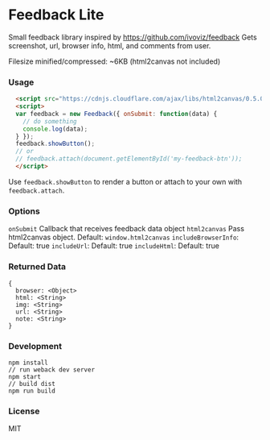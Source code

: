 Feedback Lite
=============

Small feedback library inspired by https://github.com/ivoviz/feedback
Gets screenshot, url, browser info, html, and comments from user.

Filesize minified/compressed: ~6KB (html2canvas not included)

### Usage

```html
  <script src="https://cdnjs.cloudflare.com/ajax/libs/html2canvas/0.5.0-beta4/html2canvas.min.js"></script>
  <script>
  var feedback = new Feedback({ onSubmit: function(data) {
    // do something
    console.log(data);
  } });
  feedback.showButton();
  // or
  // feedback.attach(document.getElementById('my-feedback-btn'));
  </script>
```

Use `feedback.showButton` to render a button or attach to your own with `feedback.attach`.

### Options

`onSubmit` <Function> Callback that receives feedback data object
`html2canvas` <Object> Pass html2canvas object. Default: `window.html2canvas`
`includeBrowserInfo`: <Bool> Default: true
`includeUrl`: <Bool> Default: true
`includeHtml`: <Bool> Default: true

### Returned Data

```
{
  browser: <Object>
  html: <String>
  img: <String>
  url: <String>
  note: <String>
}
```

### Development

```
npm install
// run weback dev server
npm start
// build dist
npm run build
```

### License

MIT
